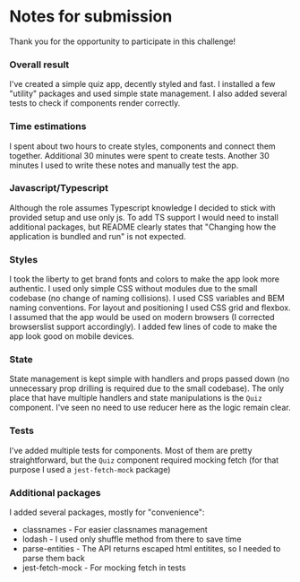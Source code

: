 # Notes for submission

Thank you for the opportunity to participate in this challenge!

### Overall result

I've created a simple quiz app, decently styled and fast. I installed a few "utility" packages and used simple state management. I also added several tests to check if components render correctly.

### Time estimations

I spent about two hours to create styles, components and connect them together. Additional 30 minutes were spent to create tests. Another 30 minutes I used to write these notes and manually test the app.

### Javascript/Typescript

Although the role assumes Typescript knowledge I decided to stick with provided setup and use only js. To add TS support I would need to install additional packages, but README clearly states that "Changing how the application is bundled and run" is not expected.

### Styles

I took the liberty to get brand fonts and colors to make the app look more authentic. I used only simple CSS without modules due to the small codebase (no change of naming collisions). I used CSS variables and BEM naming conventions.
For layout and positioning I used CSS grid and flexbox. I assumed that the app would be used on modern browsers (I corrected browserslist support accordingly).
I added few lines of code to make the app look good on mobile devices.

### State

State management is kept simple with handlers and props passed down (no unnecessary prop drilling is required due to the small codebase). The only place that have multiple handlers and state manipulations is the `Quiz` component. I've seen no need to use reducer here as the logic remain clear.

### Tests

I've added multiple tests for components. Most of them are pretty straightforward, but the `Quiz` component required mocking fetch (for that purpose I used a `jest-fetch-mock` package)

### Additional packages

I added several packages, mostly for "convenience":

- classnames - For easier classnames management
- lodash - I used only shuffle method from there to save time
- parse-entities - The API returns escaped html entitites, so I needed to parse them back
- jest-fetch-mock - For mocking fetch in tests

